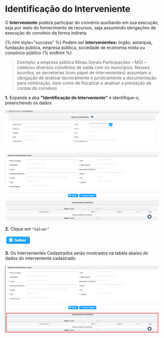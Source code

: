 # Identificação do Interveniente

O **Interveniente** poderá participar do convênio auxiliando em sua execução, seja por meio do fornecimento de recursos, seja assumindo obrigações de execução do convênio de forma indireta

{% hint style="success" %}
Podem ser **intervenientes:** órgão, autarquia, fundação pública, empresa pública, sociedade de economia mista ou consórcio público
{% endhint %}

> Exemplo: a empresa pública Minas Gerais Participações – MGI – celebrou diversos convênios de saída com os municípios. Nesses acordos, as secretarias (com papel de intervenientes) assumiam a obrigação de analisar tecnicamente e juridicamente a documentação para celebração, bem como de fiscalizar e analisar a prestação de contas do convênio

**1.** Expanda a aba **"Identificação do Interveniente"** e identifique-o, preenchendo os dados

![](<../../../.gitbook/assets/image (83).png>)

![](<../../../.gitbook/assets/image (33).png>)

**2.** Clique em `"Salvar"`

![](../../../.gitbook/assets/salvar.png)

**3.** Os Intervenientes Cadastrados serão mostrados na tabela abaixo do dados do interveniente cadastrado&#x20;

![](<../../../.gitbook/assets/image (340).png>)
